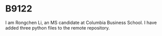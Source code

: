 # B9122
I am Rongchen Li, an MS candidate at Columbia Business School.
I have added three python files to the remote repository.
